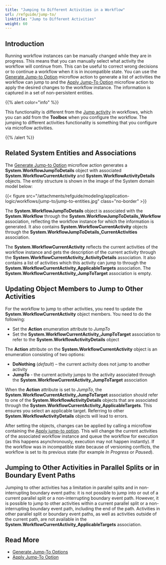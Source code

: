 ```yaml
---
title: "Jumping to Different Activities in a Workflow"
url: /refguide/jump-to/
linktitle: "Jump to Different Activities"
weight: 60
---
```

## Introduction

Running workflow instances can be manually changed while they are in progress. This means that you can manually select what activity the workflow will continue from. This can be useful to correct wrong decisions or to continue a workflow when it is in incompatible state. You can use the [Generate Jump-to Option](/refguide/generate-jump-to-options/) microflow action to generate a list of activities the workflow can jump to and the [Apply Jump-To Option](/refguide/apply-jump-to-option/) microflow action to apply the desired changes to the workflow instance. The information is captured in a set of non-persistent entities.

{{% alert color="info" %}}

This functionality is different from the [Jump activity](/refguide/jump-activity/) in workflows, which you can add from the **Toolbox** when you configure the workflow. The jumping to different activities functionality is something that you configure via microflow activities. 

{{% /alert %}}

## Related System Entities and Associations

The [Generate Jump-to Option](/refguide/generate-jump-to-options/) microflow action generates a **System.WorkflowJumpToDetails** object with associated **System.WorkflowCurrentActivity** and **System.WorkflowActivityDetails** objects. The entity structure is shown in the image of the System domain model below:

{{< figure src="/attachments/refguide/modeling/application-logic/workflows/jump-to/jump-to-entities.jpg" class="no-border" >}}

The **System.WorkflowJumpToDetails** object is associated with the **System.Workflow** through the **System.WorkflowJumpToDetails_Workflow** association, reflecting the workflow instance for which the information is generated. It also contains **System.WorkflowCurrentActivity** objects through the **System.WorkflowJumpToDetails_CurrentActivities** association. 

The **System.WorkflowCurrentActivity** reflects the current activities of the workflow instance and gets the description of the current activity through the **System.WorkflowCurrentActivity_ActivityDetails** association. It also contains a list of activities which this activity can jump to through the **System.WorkflowCurrentActivity_ApplicableTargets** association. The **System.WorkflowCurrentActivity_JumpToTarget** association is empty.

## Updating Object Members to Jump to Other Activities

For the workflow to jump to other activities, you need to update the **System.WorkflowCurrentActivity** object members. You need to do the following:

* Set the **Action** enumeration attribute to *JumpTo*
* Set the **System.WorkflowCurrentActivity_JumpToTarget** association to refer to the **System.WorkflowActivityDetails** object

The **Action** attribute on the **System.WorkflowCurrentActivity** object is an enumeration consisting of two options:

* **DoNothing** (*default*) – the current activity does not jump to another activity
* **JumpTo** - the current activity jumps to the activity associated through the **System.WorkflowCurrentActivity_JumpToTarget** association

When the **Action** attribute is set to *JumpTo*, the **System.WorkflowCurrentActivity_JumpToTarget** association should refer to one of the **System.WorkflowActivityDetails** objects that are associated through the **System.WorkflowCurrentActivity_ApplicableTargets**. This ensures you select an applicable target. Referring to other **System.WorkflowActivityDetails** objects will lead to errors.

After setting the objects, changes can be applied by calling a microflow containing the [Apply jump-to option](/refguide/apply-jump-to-option/). This will change the current activities of the associated workflow instance and queue the workflow for execution (as this happens asynchronously, execution may not happen instantly). If the workflow was in incompatible state because of versioning conflicts, the workflow is set to its previous state (for example *In Progress* or *Paused*).

## Jumping to Other Activities in Parallel Splits or in Boundary Event Paths

Jumping to other activities has a limitation in parallel splits and in non-interrupting boundary event paths: it is not possible to jump into or out of a current parallel split or a non-interrupting boundary event path. However, it is possible to jump to other activities within a current parallel split or a non-interrupting boundary event path, including the end of the path. Activities in other parallel split or boundary event paths, as well as activities outside of the current path, are not available in the **System.WorkflowCurrentActivity_ApplicableTargets** association.

## Read More

* [Generate Jump-To Options](/refguide/generate-jump-to-options/)
* [Apply Jump-To Option](/refguide/apply-jump-to-option/)

